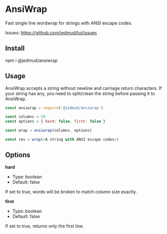 # AnsiWrap

Fast single line wordwrap for strings with ANSI escape codes.

Issues: https://github.com/jedmud/tui/issues

## Install

npm i @jedmud/ansiwrap

## Usage

AnsiWrap accepts a string without newline and carriage return characters. If your string has any, you need to split/clean the string before passing it to AnsiWrap.

```javascript
const ansiwrap = require('@jedmud/ansiwrap')

const columns = 50
const options = { hard: false, first: false }

const wrap = ansiwrap(columns, options)

const res = wrap(<A string with ANSI escape codes>)
```

## Options

**hard**

- Type: boolean
- Default: false

If set to true, words will be broken to match column size exactly.

**first**

- Type: boolean
- Default: false

If set to true, returns only the first line.
